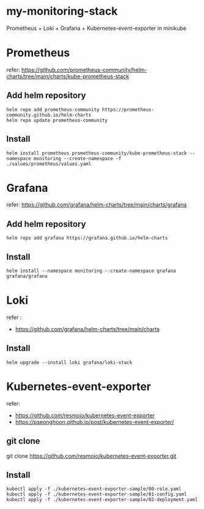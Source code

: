 # my-monitoring-stack
Prometheus + Loki + Grafana + Kubernetes-event-exporter in minikube

# Prometheus
refer: https://github.com/prometheus-community/helm-charts/tree/main/charts/kube-prometheus-stack
## Add helm repository

```shell
helm repo add prometheus-community https://prometheus-community.github.io/helm-charts
helm repo update prometheus-community
```

## Install
```shell
helm install prometheus prometheus-community/kube-prometheus-stack --namespace monitoring --create-namespace -f ./values/prometheus/values.yaml

```

# Grafana
refer: https://github.com/grafana/helm-charts/tree/main/charts/grafana

## Add helm repository

```shell
helm repo add grafana https://grafana.github.io/helm-charts
```

## Install
```shell
helm install --namespace monitoring --create-namespace grafana grafana/grafana
```

# Loki
refer : 
- https://github.com/grafana/helm-charts/tree/main/charts

## Install
```shell
helm upgrade --install loki grafana/loki-stack
```

# Kubernetes-event-exporter
refer:
- https://github.com/resmoio/kubernetes-event-exporter
- https://pseonghoon.github.io/post/kubernetes-event-exporter/

## git clone
git clone https://github.com/resmoio/kubernetes-event-exporter.git

## Install
```shell
kubectl apply -f ./kubernetes-event-exporter-sample/00-role.yaml
kubectl apply -f ./kubernetes-event-exporter-sample/01-config.yaml
kubectl apply -f ./kubernetes-event-exporter-sample/02-deployment.yaml
```

